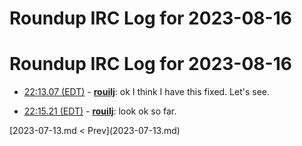 # Roundup IRC Log for 2023-08-16 #
# Roundup IRC Log for 2023-08-16
* <a href="#22:13.07" id="22:13.07">22:13.07 (EDT)</a> - __[rouilj](https://github.com/rouilj)__: ok I think I have this fixed. Let's see.

* <a href="#22:15.21" id="22:15.21">22:15.21 (EDT)</a> - __[rouilj](https://github.com/rouilj)__: look ok so far.

<div class="inpage-footer">
[2023-07-13.md < Prev](2023-07-13.md)
</div>
